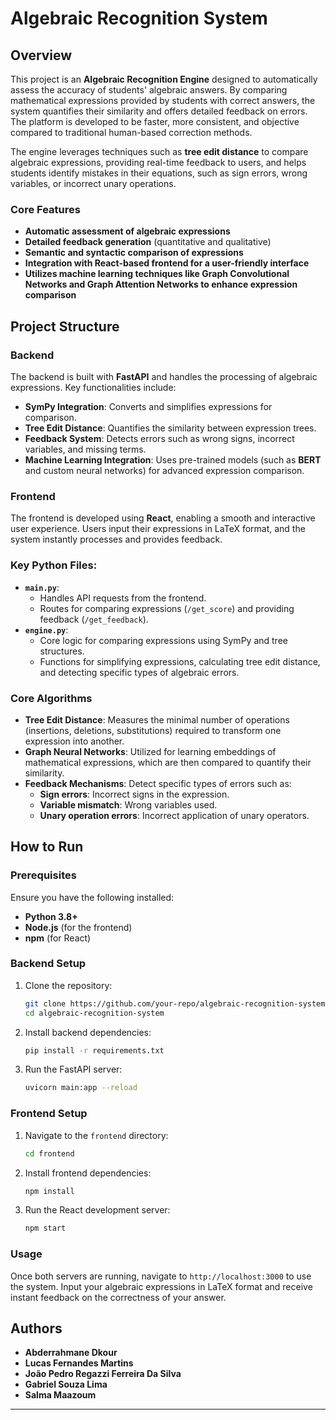 # Algebraic Recognition System

## Overview

This project is an **Algebraic Recognition Engine** designed to automatically assess the accuracy of students' algebraic answers. By comparing mathematical expressions provided by students with correct answers, the system quantifies their similarity and offers detailed feedback on errors. The platform is developed to be faster, more consistent, and objective compared to traditional human-based correction methods.

The engine leverages techniques such as **tree edit distance** to compare algebraic expressions, providing real-time feedback to users, and helps students identify mistakes in their equations, such as sign errors, wrong variables, or incorrect unary operations.

### Core Features

- **Automatic assessment of algebraic expressions**
- **Detailed feedback generation** (quantitative and qualitative)
- **Semantic and syntactic comparison of expressions**
- **Integration with React-based frontend for a user-friendly interface**
- **Utilizes machine learning techniques like Graph Convolutional Networks and Graph Attention Networks to enhance expression comparison**

## Project Structure

### Backend

The backend is built with **FastAPI** and handles the processing of algebraic expressions. Key functionalities include:

- **SymPy Integration**: Converts and simplifies expressions for comparison.
- **Tree Edit Distance**: Quantifies the similarity between expression trees.
- **Feedback System**: Detects errors such as wrong signs, incorrect variables, and missing terms.
- **Machine Learning Integration**: Uses pre-trained models (such as **BERT** and custom neural networks) for advanced expression comparison.

### Frontend

The frontend is developed using **React**, enabling a smooth and interactive user experience. Users input their expressions in LaTeX format, and the system instantly processes and provides feedback.

### Key Python Files:

- **`main.py`**: 
  - Handles API requests from the frontend.
  - Routes for comparing expressions (`/get_score`) and providing feedback (`/get_feedback`).
- **`engine.py`**: 
  - Core logic for comparing expressions using SymPy and tree structures.
  - Functions for simplifying expressions, calculating tree edit distance, and detecting specific types of algebraic errors.

### Core Algorithms

- **Tree Edit Distance**: Measures the minimal number of operations (insertions, deletions, substitutions) required to transform one expression into another.
- **Graph Neural Networks**: Utilized for learning embeddings of mathematical expressions, which are then compared to quantify their similarity.
- **Feedback Mechanisms**: Detect specific types of errors such as:
  - **Sign errors**: Incorrect signs in the expression.
  - **Variable mismatch**: Wrong variables used.
  - **Unary operation errors**: Incorrect application of unary operators.

## How to Run

### Prerequisites

Ensure you have the following installed:

- **Python 3.8+**
- **Node.js** (for the frontend)
- **npm** (for React)

### Backend Setup

1. Clone the repository:
    ```bash
    git clone https://github.com/your-repo/algebraic-recognition-system.git
    cd algebraic-recognition-system
    ```

2. Install backend dependencies:
    ```bash
    pip install -r requirements.txt
    ```

3. Run the FastAPI server:
    ```bash
    uvicorn main:app --reload
    ```

### Frontend Setup

1. Navigate to the `frontend` directory:
    ```bash
    cd frontend
    ```

2. Install frontend dependencies:
    ```bash
    npm install
    ```

3. Run the React development server:
    ```bash
    npm start
    ```

### Usage

Once both servers are running, navigate to `http://localhost:3000` to use the system. Input your algebraic expressions in LaTeX format and receive instant feedback on the correctness of your answer.

## Authors

- **Abderrahmane Dkour**
- **Lucas Fernandes Martins**
- **João Pedro Regazzi Ferreira Da Silva**
- **Gabriel Souza Lima**
- **Salma Maazoum**

---

